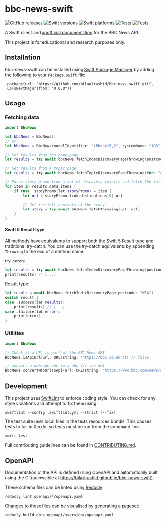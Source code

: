 # bbc-news-swift

![GitHub releases](https://img.shields.io/github/v/release/bilaalrashid/bbc-news-swift)
![Swift versions](https://img.shields.io/endpoint?url=https%3A%2F%2Fswiftpackageindex.com%2Fapi%2Fpackages%2Fbilaalrashid%2Fbbc-news-swift%2Fbadge%3Ftype%3Dswift-versions)
![Swift platforms](https://img.shields.io/endpoint?url=https%3A%2F%2Fswiftpackageindex.com%2Fapi%2Fpackages%2Fbilaalrashid%2Fbbc-news-swift%2Fbadge%3Ftype%3Dplatforms)
![Tests](https://github.com/bilaalrashid/bbc-news-swift/actions/workflows/swift.yml/badge.svg)
![Tests](https://github.com/bilaalrashid/bbc-news-swift/actions/workflows/openapi.yml/badge.svg)

A Swift client and [unofficial documentation](https://bilaalrashid.github.io/bbc-news-swift/) for the BBC News API.

This project is for educational and research purposes only.

## Installation

bbc-news-swift can be installed using [Swift Package Manager](https://www.swift.org/documentation/package-manager/) by adding the following to your `Package.swift` file:
```
.package(url: "https://github.com/bilaalrashid/bbc-news-swift.git", .upToNextMajor(from: "0.0.0"))
```

## Usage

### Fetching data

```swift
import BbcNews

let bbcNews = BbcNews()
// or
let bbcNews = BbcNews(modelIdentifier: "iPhone15,2", systemName: "iOS", systemVersion: "17.0")

// Get results from the home page
let results = try await bbcNews.fetchIndexDiscoveryPageThrowing(postcode: "W1A")

// Get results from a topic page
let results = try await bbcNews.fetchTopicDiscoveryPageThrowing(for: "c50znx8v8y4t")

// Parse story promo from a set of discovery results and fetch the full contents of that story
for item in results.data.items {
    if case .storyPromo(let storyPromo) = item {
        let url = storyPromo.link.destinations[0].url 

        // Get the full contents of the story
        let story = try await bbcNews.fetchThrowing(url: url) 
    }
}
```

#### Swift 5 Result type

All methods have equivalents to support both the Swift 5 Result type and traditional try-catch.
You can use the try-catch equivalents by appending `Throwing` to the end of a method name. 

try-catch:
```swift
let results = try await bbcNews.fetchIndexDiscoveryPageThrowing(postcode: "W1A")
print(results) // [...]
```

Result type:
```swift
let result = await bbcNews.fetchIndexDiscoveryPage(postcode: "W1A")
switch result {
case .success(let results):
    print(results) // [...]
case .failure(let error):
    print(error)
}
```

### Utilities

```swift
import BbcNews

// Check if a URL is part of the BBC News API
BbcNews.isApiUrl(url: URL(string: "https://bbc.co.uk")!) // false

// Convert a webpage URL to a URL for the API
BbcNews.convertWebUrlToApi(url: URL(string: "https://www.bbc.com/news/articles/c289n8m4j19o")!) // https://news-app.api.bbc.co.uk/fd/app-article-api?clientName=Chrysalis&clientVersion=pre-7&page=https://www.bbc.com/news/articles/c289n8m4j19o
```

## Development

This project uses [SwiftLint](https://github.com/realm/SwiftLint) to enforce coding style.
You can check for any style violations and attempt to fix them using:

```
swiftlint --config .swiftlint.yml --strict [--fix]
```

The test suite uses local files in the tests resources bundle.
This causes tests to fail in Xcode, so tests must be run from the command line.

```
swift test
```

Full contributing guidelines can be found in [CONTRIBUTING.md](https://github.com/bilaalrashid/bbc-news-swift/blob/main/CONTRIBUTING.md).

## OpenAPI

Documentation of the API is defined using OpenAPI and automatically built using the CI (accessible at https://bilaalrashid.github.io/bbc-news-swift).

These schema files can be linted using [Redocly](https://github.com/Redocly/redocly-cli):
```
redocly lint openapi/*/openapi.yaml
```

Changes to these files can be visualised by generating a pageset: 
```
redocly build-docs openapi/<version>/openapi.yaml
```
